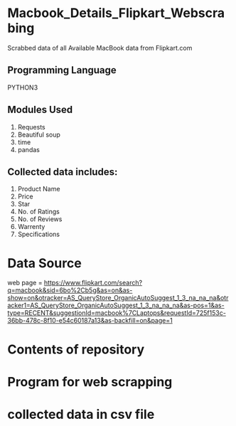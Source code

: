 # Macbook_Details_Flipkart_Webscrabing
Scrabbed data of all Available MacBook data from Flipkart.com

## Programming Language
 PYTHON3

## Modules Used
1. Requests
2. Beautiful soup
3. time
4. pandas
	
## Collected data includes:
1. Product Name
2. Price
3. Star
4. No. of Ratings
5. No. of Reviews
6. Warrenty
7. Specifications

# Data Source

web page = https://www.flipkart.com/search?q=macbook&sid=6bo%2Cb5g&as=on&as-show=on&otracker=AS_QueryStore_OrganicAutoSuggest_1_3_na_na_na&otracker1=AS_QueryStore_OrganicAutoSuggest_1_3_na_na_na&as-pos=1&as-type=RECENT&suggestionId=macbook%7CLaptops&requestId=725f153c-36bb-478c-8f10-e54c60187a13&as-backfill=on&page=1

# Contents of repository

# Program for web scrapping

# collected data in csv file

